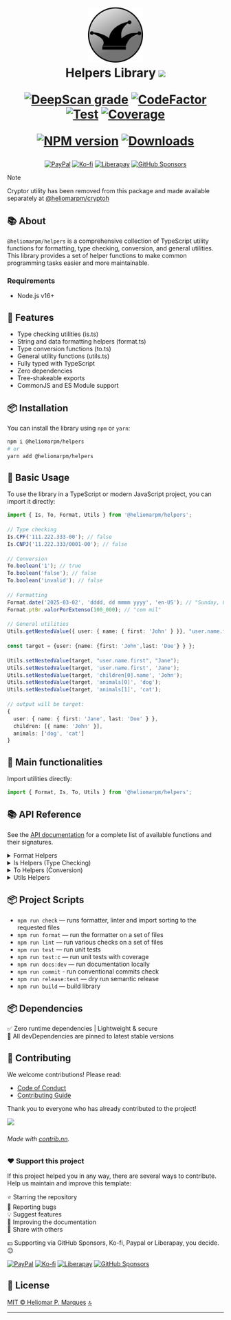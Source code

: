 <div id="top" align="center">
<h1>

  <img src="./logo.png" alt="Helpers Library" width="128" />
  <br>Helpers Library <a href="https://navto.me/heliomarpm" target="_blank"><img src="https://navto.me/assets/navigatetome-brand.png" width="32"/></a>

  [![DeepScan grade][url-deepscan-badge]][url-deepscan]
  [![CodeFactor][url-codefactor-badge]][url-codefactor]
  [![Test][url-test-badge]][url-test]
  [![Coverage][url-coverage-badge]][url-coverage-report]

  <!--![CodeQL][url-codeql] ![Publish][url-publish] --> 
  [![NPM version][url-npm-badge]][url-npm]
  [![Downloads][url-downloads-badge]][url-downloads]
  
  <!-- ![lodash](https://img.shields.io/github/package-json/dependency-version/heliomarpm/helpers/lodash)   -->
</h1>

<div class="badges">

  [![PayPal][url-paypal-badge]][url-paypal]
  [![Ko-fi][url-kofi-badge]][url-kofi]
  [![Liberapay][url-liberapay-badge]][url-liberapay]
  [![GitHub Sponsors][url-github-sponsors-badge]][url-github-sponsors]
  
</div>
</div>

>[!NOTE]
> Cryptor utility has been removed from this package and made available separately at [@heliomarpm/cryptoh](https://www.npmjs.com/package/@heliomarpm/cryptoh)

## 📚 About

`@heliomarpm/helpers` is a comprehensive collection of TypeScript utility functions for formatting, type checking, conversion, and general utilities. This library provides a set of helper functions to make common programming tasks easier and more maintainable.

### Requirements

- Node.js v16+

## 🚀 Features

- Type checking utilities (is.ts)
- String and data formatting helpers (format.ts) 
- Type conversion functions (to.ts)
- General utility functions (utils.ts)
- Fully typed with TypeScript
- Zero dependencies
- Tree-shakeable exports
- CommonJS and ES Module support


## 📦 Installation

You can install the library using `npm` or `yarn`:

```bash
npm i @heliomarpm/helpers
# or 
yarn add @heliomarpm/helpers
```

## 🔧 Basic Usage

To use the library in a TypeScript or modern JavaScript project, you can import it directly:

```typescript
import { Is, To, Format, Utils } from '@heliomarpm/helpers';

// Type checking
Is.CPF('111.222.333-00'); // false
Is.CNPJ('11.222.333/0001-00'); // false

// Conversion
To.boolean('1'); // true
To.boolean('false'); // false
To.boolean('invalid'); // false

// Formatting
Format.date('2025-03-02', 'dddd, dd mmmm yyyy', 'en-US'); // "Sunday, 02 March 2025"
Format.ptBr.valorPorExtenso(100_000); // "cem mil"

// General utilities
Utils.getNestedValue({ user: { name: { first: 'John' } }}, "user.name.first"); // "John"

const target = {user: {name: {first: 'John',last: 'Doe'} } };

Utils.setNestedValue(target, "user.name.first", "Jane"); 
Utils.setNestedValue(target, 'user.name.first', 'Jane');
Utils.setNestedValue(target, 'children[0].name', 'John');
Utils.setNestedValue(target, 'animals[0]', 'dog');
Utils.setNestedValue(target, 'animals[1]', 'cat');

// output will be target:
{ 
  user: { name: { first: 'Jane', last: 'Doe' } }, 
  children: [{ name: 'John' }], 
  animals: ['dog', 'cat'] 
}

```

## 🚀 Main functionalities

Import utilities directly:

```typescript
import { Format, Is, To, Utils } from '@heliomarpm/helpers';
```

## 📚 API Reference

See the [API documentation](https://heliomarpm.github.io/helpers) for a complete list of available functions and their signatures.

<details>
  <summary>Format Helpers</summary>

#### Brazilian Formats (ptBr)

```typescript
Format.ptBr.cnpj('12345678901234'); // Formatar CNPJ '12.345.678/9012-34'
Format.ptBr.cnpj('1234567890123400', 'CNPJ não pode ser formatado'); // 'CNPJ não pode ser formatado'

Format.ptBr.cpf('12345678901'); // '123.456.789-01'
Format.ptBr.cpf('1234567890100', 'CPF não pode ser formatado'); // 'CPF não pode ser formatado'

Format.ptBr.cep('12345678'); // '12345-678'
Format.ptBr.cep('1234567800', 'CEP não pode ser formatado'); // 'CEP não pode ser formatado'

Format.ptBr.telefone('11999999999'); // '11 99999-9999'
Format.ptBr.telefone('1199999999900', 'Telefone não pode ser formatado'); // 'Telefone não pode ser formatado'
Format.ptBr.valorPorExtenso(1234); // 'mil duzentos e trinta e quatro'
```

#### Date Formatting

```typescript
Format.date(new Date(), 'dd/mm/yyyy HH:MM:ss'); // '31/12/2023 23:59:59'
Format.date('2025-03-02', 'dddd, dd mmmm yyyy', 'en-US'); // "Sunday, 02 
```

###### Supported formats are:

```js
/**
 * @param {string} format - The desired format for the output string.
 * - 'a': 'am' or 'pm' in lowercase
 * - 'A': 'AM' or 'PM' in uppercase
 * - 'hh': two-digit hours in 12h format (01-12)
 * - 'h': hours in 12h format (1-12)
 * - 'HH': two-digit hours in 24h format (00-23)
 * - 'H': hours in 24h format (0-23)
 * - 'MM': two-digit minutes (00-59)
 * - 'ss': two-digit seconds (00-59)
 * - 'SSS': three-digit milliseconds (000-999)
 * - 'yyyy': four-digit year (2024)
 * - 'yy': two-digit year (24)
 * - 'mmmm': full month name (January, February, ...)
 * - 'mmm': full month name abbreviated month (Jan, Feb, ...)
 * - 'mm': two-digit month (01-12)
 * - 'dddd': full weekday name (Sun, Mon, ...)
 * - 'ddd': abbreviated weekday name (Sun, Mon, ...)
 * - 'dd': two-digit day (01-31)
 */
  ```


#### Number Formatting

```typescript
// Format currency
Format.currency(1234.56, { locale: 'en', currency: 'USD' }); // '$1,234.56'

// Formating number (1.234,56)
Format.number(1234.56); // '1.234,56'

// Abreviate number (1.23K, 1.23M, etc.)
Format.abbreviateNumber(1234567); // '1.23M'

// Remove non-numeric characters from a string.
Format.onlyNumbers('abc123'); // '123'

// Pads a number with leading zeros to match the number of digits in a given maximum value
Format.padZerosByRef(5, 100); // '005'
```

#### String Formatting
```typescript
// Capitalizes the first letter of a string
Format.titleCase('john doe'); // 'John Doe'
Format.titleCase('MARIA DA SILVA'); // 'Maria da Silva'

// Slugify a string
Format.slugify('Hello, World!'); // 'hello-world'

// Mask a part of a string with a single character
Format.maskIt('1234567890', 3, 6, '*'); // '123****890'
Format.maskItParts('Heliomar P. Marques', '*', 1); // 'H******* P. M******'

// Truncates a given text to a maximum length and appends an ellipsis
Format.truncate('Hello, world!', 9, 'ooo!'); // 'Helloooo!'
Format.truncate('Short text', 10, "..."); // 'Short text'

// Interpolates a string with values
Format.interpolate('Hello, {name}!', { name: 'John' }); // 'Hello, John!'
Format.interpolate('The division of {0} by {1} is {1}.', 4, 2); // 'The division of 4 by 2 is 2.'

```
</details>

<details>
  <summary>Is Helpers (Type Checking)</summary>

```typescript
Is.cpf('123.456.789-01'); // Validates CPF
Is.cnpj('12.345.678/9012-34'); // Validates CNPJ, can be in '12.345.678/9012-34' or '12345678901234'
Is.cnpj('12.ABC.345/01DE-35'); //after 2026, the CNPJ will transition to a new format with letters and numbers
Is.numeric('123'); // true
Is.equals(obj1, obj2); // Deep comparison
Is.date('2023-12-31'); // Validates date
Is.dateBetween(new Date('2022-01-15'), new Date('2022-01-01'), new Date('2022-01-31')); // Checks if a date is between min and max
Is.nullOrEmpty(value); // Checks for null/empty
Is.object({}); // Validates object type
Is.email('user@example.com'); // Validates email
Is.odd(123); // Checks if a number is odd
Is.even(123); // Checks if a number is even
Is.uuid('12345678-1234-1234-1234-123456789012'); // Validates UUID
Is.promise(new Promise(() => {})); // Checks if a value is a promise
Is.function(() => {}); // Checks if a value is a function
Is.url('https://example.com'); // Validates URL
Is.json('{"name": "John", "age": 30}'); // Validates JSON

// OS and Architecture checks
Is.plataform.windowsOS
Is.plataform.linuxOS
Is.plataform.macOS
Is.plataform.arch_x86
Is.plataform.arch_x64
Is.plataform.arch_Arm
Is.plataform.arch_Arm64
```

</details>

<details>
  <summary>To Helpers (Conversion)</summary>

```typescript
To.dictionary(jsonObject); // Converts to Record<string, T>
To.boolean('true'); // Converts to boolean
To.dateParts(new Date()); // Extracts date components
To.date(1793456000000); // Converts to Date
To.number('123'); // Converts to number
```
</details>

<details>
  <summary>Utils Helpers</summary>

```typescript
Utils.gerarCPF(); // Generates valid CPF
Utils.gerarCNPJ(); // Generates valid CNPJ
Utils.sortBy(['name', '-age']); // Sort function for arrays
Utils.orderBy(array, 'key', 'asc'); // Sort array by key
Utils.groupby([{ name: 'Alice', age: 30 }, { name: 'Bob', age: 25 }], (person) => person.age); // Group array by key (e.g. { 25: [{ name: 'Bob', age: 25 }], 30: [{ name: 'Alice', age: 30 }] }); 
Utils.chunk([1, 2, 3, 4, 5], 2); // Chunk array into smaller arrays (e.g. [[1, 2], [3, 4], [5]])
Utils.getNestedValue(obj, 'user.name'); // Get nested object value
Utils.setNestedValue(obj, 'user.name', value); // Set nested object value
Utils.ifNull(value, defaultValue); // Null coalescing
Utils.ifNullOrEmpty(value, value2, defaultValue); // Returns the first non-null, non-undefined, and non-empty value from the given arguments.
Utils.generateUUIDv4(); // Generates UUID v4 (e.g '9b1deb4d-3b7d-4bad-9bdd-2b0d7b3dcb6d')
Utils.months({locale: 'pt-BR', month: 'long'}); // Get month names array (e.g. ['Janeiro', 'Fevereiro', ...])
Utils.weekdays({locale: 'pt-BR', weekday: 'long'}); // Get weekday names array (e.g. ['Domingo', 'Segunda-feira', ...])
Utils.dayOfYear("2025-02-15") // Get day of year (e.g. 46) 
Utils.weekOfYear("2022-01-01") // Get week of year (e.g. 52)); 

Utils.sleep(1000); // Sleep for 1 second
Utils.retry(fn, {retries: 5, delay: 500, onRetry: (error, attempt) => console.log(`Attempt ${attempt} failed with error ${error.message}`)}); // Retry function
Utils.memoize(fn); // Memoize function
Utils.debounce(fn, 100); // Debounce function
Utils.throttle(fn, 100); // Throttle function
Utils.once(fn); // Once function
Utils.pipe(fn1, fn2, fn3); // Pipe function
Utils.compose(fn1, fn2, fn3); // Compose function
Utils.randomNum(1, 10); // Random number between 1 and 10
Utils.clamp(5, 1, 10); // Clamp number between 1 and 10 (e.g. 5)
Utils.omit({ id: 1, name: 'John', age: 30, email: 'dL5mW@example.com' }, ['name', 'age']); // Omit object properties (e.g. { id: 1, email: 'dL5mW@example.com' })
Utils.deepOmit({ id: 1, items: [{  name: 'item 1' }, {  name: 'item 2' }] }, ['items.0']);  // Deep omit object properties (e.g. { id: 1, items: [{  name: 'item 2' }] })
Utils.pick({ id: 1, name: 'John', age: 30, email: 'dL5mW@example.com' }, ['name', 'age']); // Pick object properties (e.g. { name: 'John', age: 30 })
Utils.deepPick({ id: 1, items: [{  name: 'item 1' }, {  name: 'item 2' }] }, ['items.0']);  // Deep pick object properties (e.g. { id: 1, items: [{  name: 'item 1' }] })

// Crypto utilities
Utils.crypto.generateKey(); // Generate encryption key
Utils.crypto.encrypt(text, key); // Encrypt text
Utils.crypto.decrypt(encryptedText, key); // Decrypt text
```
</details>

## 📦 Project Scripts

* `npm run check` — runs formatter, linter and import sorting to the requested files
* `npm run format` — run the formatter on a set of files
* `npm run lint` — run various checks on a set of files
* `npm run test` — run unit tests
* `npm run test:c` — run unit tests with coverage
* `npm run docs:dev` — run documentation locally
* `npm run commit` - run conventional commits check
* `npm run release:test` — dry run semantic release 
* `npm run build` — build library


## 📦 Dependencies

✅ Zero runtime dependencies | Lightweight & secure  
🔄 All devDependencies are pinned to latest stable versions


## 🤝 Contributing

We welcome contributions! Please read:

- [Code of Conduct](docs/CODE_OF_CONDUCT.md)
- [Contributing Guide](docs/CONTRIBUTING.md)

Thank you to everyone who has already contributed to the project!

<a href="https://github.com/heliomarpm/helpers/graphs/contributors" target="_blank">
  <!-- <img src="https://contrib.rocks/image?repo=heliomarpm/helpers" /> -->
  <img src="https://contrib.nn.ci/api?repo=heliomarpm/helpers&no_bot=true" />
</a>

<!-- ###### Made with [contrib.rocks](https://contrib.rocks). -->
###### Made with [contrib.nn](https://contrib.nn.ci).

### ❤️ Support this project

If this project helped you in any way, there are several ways to contribute. \
Help us maintain and improve this template:

⭐ Starring the repository \
🐞 Reporting bugs \
💡 Suggest features \
🧾 Improving the documentation \
📢 Share with others

💵 Supporting via GitHub Sponsors, Ko-fi, Paypal or Liberapay, you decide. 😉

<div class="badges">

  [![PayPal][url-paypal-badge]][url-paypal]
  [![Ko-fi][url-kofi-badge]][url-kofi]
  [![Liberapay][url-liberapay-badge]][url-liberapay]
  [![GitHub Sponsors][url-github-sponsors-badge]][url-github-sponsors]

</div>


## 📝 License

[MIT © Heliomar P. Marques](LICENSE)  <a href="#top">🔝</a>

----
<!-- Sponsor badges -->
[url-paypal-badge]: https://img.shields.io/badge/donate%20on-paypal-1C1E26?style=for-the-badge&labelColor=1C1E26&color=0475fe
[url-paypal]: https://bit.ly/paypal-sponsor-heliomarpm
[url-kofi-badge]: https://img.shields.io/badge/kofi-1C1E26?style=for-the-badge&labelColor=1C1E26&color=ff5f5f
[url-kofi]: https://ko-fi.com/heliomarpm
[url-liberapay-badge]: https://img.shields.io/badge/liberapay-1C1E26?style=for-the-badge&labelColor=1C1E26&color=f6c915
[url-liberapay]: https://liberapay.com/heliomarpm
[url-github-sponsors-badge]: https://img.shields.io/badge/GitHub%20-Sponsor-1C1E26?style=for-the-badge&labelColor=1C1E26&color=db61a2
[url-github-sponsors]: https://github.com/sponsors/heliomarpm

<!-- GitHub Actions badges -->
[url-codeql-badge]: https://github.com/heliomarpm/cryptoh/actions/workflows/codeql.yml/badge.svg 
[url-codeql]: https://github.com/heliomarpm/cryptoh/security/code-scanning
[url-test-badge]: https://github.com/heliomarpm/cryptoh/actions/workflows/0.test.yml/badge.svg
[url-test]: https://github.com/heliomarpm/cryptoh/actions/workflows/0.test.yml
[url-coverage-badge2]: https://img.shields.io/badge/coverage-dynamic.svg?label=coverage&color=informational&style=flat&logo=jest&query=$.coverage&url=https://heliomarpm.github.io/cryptoh/coverage-badge.json
[url-coverage-badge]: https://img.shields.io/endpoint?url=https://heliomarpm.github.io/cryptoh/coverage/coverage-badge.json
[url-coverage-report]: https://heliomarpm.github.io/cryptoh/coverage

<!-- https://img.shields.io/endpoint?url=https://heliomarpm.github.io/cryptoh/coverage-badge.json&label=coverage&suffix=%25 -->
[url-release-badge]: https://github.com/heliomarpm/cryptoh/actions/workflows/3.release.yml/badge.svg
[url-release]: https://github.com/heliomarpm/cryptoh/actions/workflows/3.release.yml
[url-publish-badge]: https://github.com/heliomarpm/cryptoh/actions/workflows/4.publish-npm.yml/badge.svg 
[url-publish]: https://github.com/heliomarpm/cryptoh/actions/workflows/4.publish-npm.yml

<!-- other badges -->
[url-npm]: https://www.npmjs.com/package/@heliomarpm/helpers
[url-npm-badge]: https://img.shields.io/npm/v/@heliomarpm/helpers.svg
[url-downloads]: http://badge.fury.io/js/@heliomarpm/helpers.svg
[url-downloads-badge]: https://img.shields.io/npm/d18m/@heliomarpm/helpers.svg  
[url-deepscan]: https://deepscan.io/dashboard#view=project&tid=19612&pid=28935&bid=933374
[url-deepscan-badge]: https://deepscan.io/api/teams/19612/projects/28935/branches/933374/badge/grade.svg
[url-codefactor]: https://www.codefactor.io/repository/github/heliomarpm/helpers
[url-codefactor-badge]: https://www.codefactor.io/repository/github/heliomarpm/helpers/badge
[url-codeql]: https://github.com/heliomarpm/helpers/actions/workflows/codeql.yml/badge.svg 
[url-publish]: https://github.com/heliomarpm/helpers/actions/workflows/publish.yml/badge.svg
